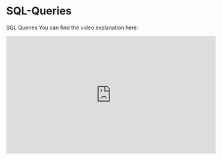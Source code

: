 # SQL-Queries
SQL Queries
You can find the video explanation here:
<iframe width="560" height="315" src="https://www.youtube.com/embed/videoseries?list=PLICG39jwkTxGeBnSbQr20zRwEppMaMP5h" title="YouTube video player" frameborder="0" allow="accelerometer; autoplay; clipboard-write; encrypted-media; gyroscope; picture-in-picture" allowfullscreen></iframe>
